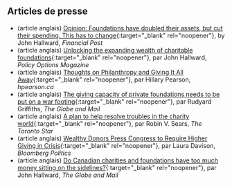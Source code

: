 ## Articles de presse

* (article anglais) [Opinion: Foundations have doubled their assets, but cut their spending. This has to change](https://financialpost.com/opinion/opinion-foundations-have-doubled-their-assets-but-cut-their-spending-this-has-to-change){:target="_blank" rel="noopener"}, by John Hallward, *Financial Post*
* (article anglais) [Unlocking the expanding wealth of charitable foundations](https://policyoptions.irpp.org/magazines/may-2020/unlocking-the-expanding-wealth-of-charitable-foundations/){:target="_blank" rel="noopener"}, par John Hallward, *Policy Options Magazine*
* (article anglais) [Thoughts on Philanthropy and Giving It All Away](https://hpearson.ca/thoughts-on-philanthropy-and-giving-it-all-away/){:target="_blank" rel="noopener"}, par Hillary Pearson, *hpearson.ca*
* (article anglais) [The giving capacity of private foundations needs to be put on a war footing](https://www.theglobeandmail.com/business/commentary/article-the-giving-capacity-of-private-foundations-needs-to-be-put-on-a-war/){:target="_blank" rel="noopener"}, par Rudyard Griffiths, *The Globe and Mail*
* (article anglais) [A plan to help resolve troubles in the charity world](https://www.thestar.com/opinion/contributors/2020/12/13/a-plan-to-help-resolve-troubles-in-the-charity-world.html){:target="_blank" rel="noopener"}, par Robin V. Sears, *The Toronto Star*
 * (article anglais) [Wealthy Donors Press Congress to Require Higher Giving in Crisis](https://www.bloomberg.com/news/articles/2020-05-19/wealthy-donors-press-congress-to-require-higher-giving-in-crisis){:target="_blank" rel="noopener"}, par Laura Davison, *Bloomberg Politics*
 * (article anglais) [Do Canadian charities and foundations have too much money sitting on the sidelines?](https://www.theglobeandmail.com/business/commentary/article-do-canadian-charities-and-foundations-have-too-much-money-sitting-on/){:target="_blank" rel="noopener"}, par John Hallward, *The Globe and Mail*